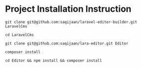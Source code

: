 # Project Installation Instruction

`git clone git@github.com:saqijaan/laravel-editor-builder.git LaravelCms`

`cd LaravelCms`

`git clone git@github.com:saqijaan/lara-editor.git Editor`

`composer install`

`cd Editor && npm install && composer install`
